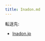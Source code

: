```yaml
---
title: Inadon.md
---
```

<div>

転送先:

-   [Inadon.jp](/Inadon.jp "Inadon.jp")

</div>

<div>

</div>
